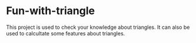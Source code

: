 # Fun-with-triangle
This project is used to check your knowledge about triangles.
It can also be used to calcultate some features about triangles.
